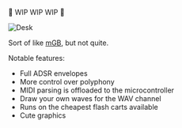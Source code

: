 🚧 WIP WIP WIP 🚧

![Desk](https://github.com/user-attachments/assets/a156c1f1-de71-4887-bda4-b7e3010b4dbd)

Sort of like [mGB](https://github.com/trash80/mGB), but not quite.

Notable features:

- Full ADSR envelopes
- More control over polyphony
- MIDI parsing is offloaded to the microcontroller
- Draw your own waves for the WAV channel
- Runs on the cheapest flash carts available
- Cute graphics
